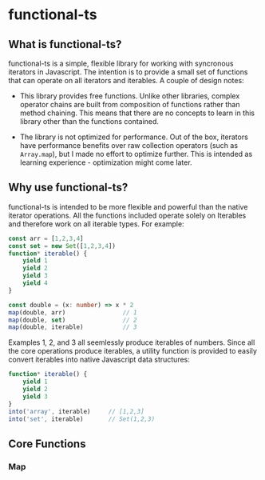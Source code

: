 # functional-ts

## What is functional-ts?

functional-ts is a simple, flexible library for working with syncronous iterators in Javascript.  The intention 
is to provide a small set of functions that can operate on all iterators and iterables.  A couple of design notes:

- This library provides free functions.  Unlike other libraries, complex operator chains are built from composition of 
functions rather than method chaining.  This means that there are no concepts to learn in this library other than
the functions contained.

- The library is not optimized for performance.  Out of the box, iterators have performance benefits over raw 
collection operators (such as `Array.map`), but I made no effort to optimize further.  This is intended as learning
experience - optimization might come later.

## Why use functional-ts?

functional-ts is intended to be more flexible and powerful than the native iterator operations.  All the functions 
included operate solely on Iterables and therefore work on all iterable types.  For example:

```ts
const arr = [1,2,3,4]
const set = new Set([1,2,3,4])
function* iterable() {
    yield 1
    yield 2
    yield 3
    yield 4
}

const double = (x: number) => x * 2
map(double, arr)                // 1
map(double, set)                // 2
map(double, iterable)           // 3
```

Examples 1, 2, and 3 all seemlessly produce iterables of numbers.  Since all the core operations produce iterables,
a utility function is provided to easily convert iterables into native Javascript data structures:

```ts
function* iterable() {
    yield 1
    yield 2
    yield 3
}
into('array', iterable)     // [1,2,3]
into('set', iterable)       // Set(1,2,3)
```

## Core Functions

### Map